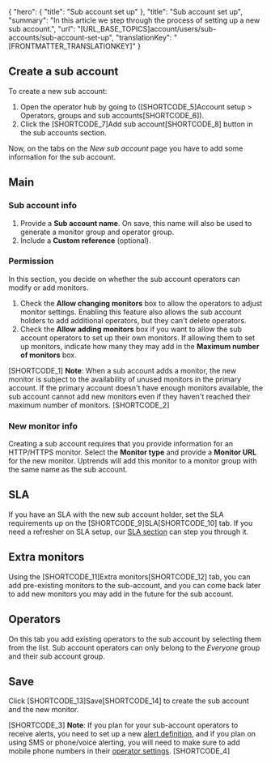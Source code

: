{
  "hero": {
    "title": "Sub account set up"
  },
  "title": "Sub account set up",
  "summary": "In this article we step through the process of setting up a new sub account.",
  "url": "[URL_BASE_TOPICS]account/users/sub-accounts/sub-account-set-up",
  "translationKey": "[FRONTMATTER_TRANSLATIONKEY]"
}

## Create a sub account

To create a new sub account:

1.  Open the operator hub by going to ([SHORTCODE_5]Account setup > Operators, groups and sub accounts[SHORTCODE_6]).
2.  Click the [SHORTCODE_7]Add sub account[SHORTCODE_8] button in the sub accounts section.

Now, on the tabs on the *New sub account* page you have to add some information for the sub account.

## Main
### Sub account info

1.  Provide a **Sub account name**. On save, this name will also be used to generate a monitor group and operator group.
2.  Include a **Custom reference** (optional).

### Permission

In this section, you decide on whether the sub account operators can modify or add monitors.

1.  Check the **Allow changing monitors** box to allow the operators to adjust monitor settings. Enabling this feature also allows the sub account holders to add additional operators, but they can't delete operators.
2.  Check the **Allow adding monitors** box if you want to allow the sub account operators to set up their own monitors. If allowing them to set up monitors, indicate how many they may add in the **Maximum number of monitors** box.

[SHORTCODE_1]
**Note**: When a sub account adds a monitor, the new monitor is subject to the availability of unused monitors in the primary account. If the primary account doesn't have enough monitors available, the sub account cannot add new monitors even if they haven't reached their maximum number of monitors.
[SHORTCODE_2]

### New monitor info

Creating a sub account requires that you provide information for an HTTP/HTTPS monitor. Select the **Monitor type** and provide a **Monitor URL** for the new monitor. Uptrends will add this monitor to a monitor group with the same name as the sub account.

## SLA

If you have an SLA with the new sub account holder, set the SLA requirements up on the [SHORTCODE_9]SLA[SHORTCODE_10] tab. If you need a refresher on SLA setup, our [SLA section]([LINK_URL_1]) can step you through it.

## Extra monitors

Using the [SHORTCODE_11]Extra monitors[SHORTCODE_12] tab, you can add pre-existing monitors to the sub-account, and you can come back later to add new monitors you may add in the future for the sub account.

## Operators

On this tab you add existing operators to the sub account by selecting them from the list. Sub account operators can only belong to the *Everyone* group and their sub account group.

## Save

Click [SHORTCODE_13]Save[SHORTCODE_14] to create the sub account and the new monitor.

[SHORTCODE_3]
**Note**: If you plan for your sub-account operators to receive alerts, you need to set up a new [alert definition]([LINK_URL_2]), and if you plan on using SMS or phone/voice alerting, you will need to make sure to add mobile phone numbers in their [operator settings]([LINK_URL_3]).
[SHORTCODE_4]
